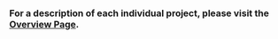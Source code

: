 <h3>For a description of each individual project, please visit the <a href='https://github.com/Kowser/Overview'>Overview Page</a>.</h3>